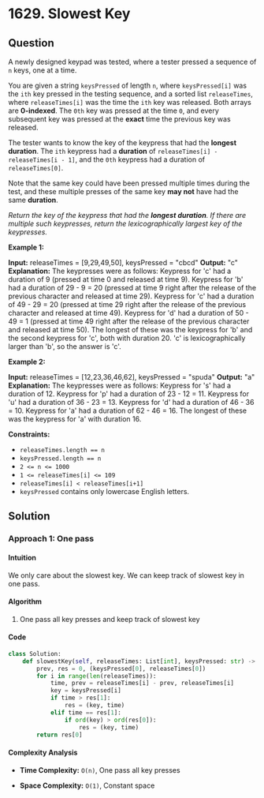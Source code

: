 
# 1629. Slowest Key

## Question

A newly designed keypad was tested, where a tester pressed a sequence of  `n`  keys, one at a time.

You are given a string  `keysPressed`  of length  `n`, where  `keysPressed[i]`  was the  `ith`  key pressed in the testing sequence, and a sorted list  `releaseTimes`, where  `releaseTimes[i]`  was the time the  `ith`  key was released. Both arrays are  **0-indexed**. The  `0th`  key was pressed at the time  `0`, and every subsequent key was pressed at the  **exact**  time the previous key was released.

The tester wants to know the key of the keypress that had the  **longest duration**. The  `ith`  keypress had a  **duration**  of  `releaseTimes[i] - releaseTimes[i - 1]`, and the  `0th`  keypress had a duration of  `releaseTimes[0]`.

Note that the same key could have been pressed multiple times during the test, and these multiple presses of the same key  **may not**  have had the same  **duration**.

_Return the key of the keypress that had the  **longest duration**. If there are multiple such keypresses, return the lexicographically largest key of the keypresses._

**Example 1:**

**Input:** releaseTimes = [9,29,49,50], keysPressed = "cbcd"
**Output:** "c"
**Explanation:** The keypresses were as follows:
Keypress for 'c' had a duration of 9 (pressed at time 0 and released at time 9).
Keypress for 'b' had a duration of 29 - 9 = 20 (pressed at time 9 right after the release of the previous character and released at time 29).
Keypress for 'c' had a duration of 49 - 29 = 20 (pressed at time 29 right after the release of the previous character and released at time 49).
Keypress for 'd' had a duration of 50 - 49 = 1 (pressed at time 49 right after the release of the previous character and released at time 50).
The longest of these was the keypress for 'b' and the second keypress for 'c', both with duration 20.
'c' is lexicographically larger than 'b', so the answer is 'c'.

**Example 2:**

**Input:** releaseTimes = [12,23,36,46,62], keysPressed = "spuda"
**Output:** "a"
**Explanation:** The keypresses were as follows:
Keypress for 's' had a duration of 12.
Keypress for 'p' had a duration of 23 - 12 = 11.
Keypress for 'u' had a duration of 36 - 23 = 13.
Keypress for 'd' had a duration of 46 - 36 = 10.
Keypress for 'a' had a duration of 62 - 46 = 16.
The longest of these was the keypress for 'a' with duration 16.

**Constraints:**

- `releaseTimes.length == n`
- `keysPressed.length == n`
- `2 <= n <= 1000`
- `1 <= releaseTimes[i] <= 109`
- `releaseTimes[i] < releaseTimes[i+1]`
- `keysPressed`  contains only lowercase English letters.

## Solution

### Approach 1: One pass

#### Intuition

We only care about the slowest key. We can keep track of slowest key in one pass.

#### Algorithm

1. One pass all key presses and keep track of slowest key

#### Code

```python
class Solution:
    def slowestKey(self, releaseTimes: List[int], keysPressed: str) -> str:
        prev, res = 0, (keysPressed[0], releaseTimes[0])
        for i in range(len(releaseTimes)):
            time, prev = releaseTimes[i] - prev, releaseTimes[i]
            key = keysPressed[i]
            if time > res[1]:
                res = (key, time)
            elif time == res[1]:
                if ord(key) > ord(res[0]):
                    res = (key, time)
        return res[0]
```

#### Complexity Analysis

- **Time Complexity:**  `O(n)`,  One pass all key presses

- **Space Complexity:**  `O(1)`, Constant space
